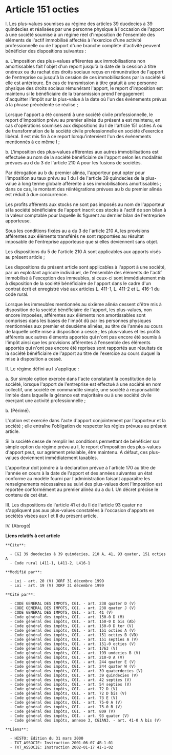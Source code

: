 # Article 151 octies

I. Les plus-values soumises au régime des articles 39 duodecies à 39 quindecies et réalisées par une personne physique à
l'occasion de l'apport à une société soumise à un régime réel d'imposition de l'ensemble des éléments de l'actif immobilisé
affectés à l'exercice d'une activité professionnelle ou de l'apport d'une branche complète d'activité peuvent bénéficier des
dispositions suivantes :

a. L'imposition des plus-values afférentes aux immobilisations non amortissables fait l'objet d'un report jusqu'à la date de
la cession à titre onéreux ou du rachat des droits sociaux reçus en rémunération de l'apport de l'entreprise ou jusqu'à la
cession de ces immobilisations par la société si elle est antérieure. En cas de transmission à titre gratuit à une personne
physique des droits sociaux rémunérant l'apport, le report d'imposition est maintenu si le bénéficiaire de la transmission
prend l'engagement d'acquitter l'impôt sur la plus-value à la date où l'un des événements prévus à la phrase précédente se
réalise ;

Lorsque l'apport a été consenti à une société civile professionnelle, le report d'imposition prévu au premier alinéa du
présent a est maintenu, en cas d'opérations soumises aux dispositions du I de l'article 151 octies A ou de transformation de
la société civile professionnelle en société d'exercice libéral. Il est mis fin à ce report lorsqu'intervient l'un des
événements mentionnés à ce même I ;

b. L'imposition des plus-values afférentes aux autres immobilisations est effectuée au nom de la société bénéficiaire de
l'apport selon les modalités prévues au d du 3 de l'article 210 A pour les fusions de sociétés.

Par dérogation au b du premier alinéa, l'apporteur peut opter pour l'imposition au taux prévu au 1 du I de l'article 39
quindecies de la plus-value à long terme globale afférente à ses immobilisations amortissables ; dans ce cas, le montant des
réintégrations prévues au b du premier alinéa est réduit à due concurrence.

Les profits afférents aux stocks ne sont pas imposés au nom de l'apporteur si la société bénéficiaire de l'apport inscrit ces
stocks à l'actif de son bilan à la valeur comptable pour laquelle ils figurent au dernier bilan de l'entreprise apporteuse.

Sous les conditions fixées au a du 3 de l'article 210 A, les provisions afférentes aux éléments transférés ne sont rapportées
au résultat imposable de l'entreprise apporteuse que si elles deviennent sans objet.

Les dispositions du 5 de l'article 210 A sont applicables aux apports visés au présent article ;

Les dispositions du présent article sont applicables à l'apport à une société, par un exploitant agricole individuel, de
l'ensemble des éléments de l'actif immobilisé à l'exception des immeubles, si ceux-ci sont immédiatement mis à disposition de
la société bénéficiaire de l'apport dans le cadre d'un contrat écrit et enregistré visé aux articles L. 411-1, L. 411-2 et L.
416-1 du code rural.

Lorsque les immeubles mentionnés au sixième alinéa cessent d'être mis à disposition de la société bénéficiaire de l'apport,
les plus-values, non encore imposées, afférentes aux éléments non amortissables sont comprises dans les bases de l'impôt dû
par les personnes physiques mentionnées aux premier et deuxième alinéas, au titre de l'année au cours de laquelle cette mise
à disposition a cessé ; les plus-values et les profits afférents aux autres éléments apportés qui n'ont pas encore été soumis
à l'impôt ainsi que les provisions afférentes à l'ensemble des éléments apportés qui n'ont pas encore été reprises sont
rapportés aux résultats de la société bénéficiaire de l'apport au titre de l'exercice au cours duquel la mise à disposition a
cessé. 

II. Le régime défini au I s'applique :

a. Sur simple option exercée dans l'acte constatant la constitution de la société, lorsque l'apport de l'entreprise est
effectué à une société en nom collectif, une société en commandite simple, une société à responsabilité limitée dans laquelle
la gérance est majoritaire ou à une société civile exerçant une activité professionnelle ;

b. (Périmé).

L'option est exercée dans l'acte d'apport conjointement par l'apporteur et la société ; elle entraîne l'obligation de
respecter les règles prévues au présent article.

Si la société cesse de remplir les conditions permettant de bénéficier sur simple option du régime prévu au I, le report
d'imposition des plus-values d'apport peut, sur agrément préalable, être maintenu. A défaut, ces plus-values deviennent
immédiatement taxables.

L'apporteur doit joindre à la déclaration prévue à l'article 170 au titre de l'année en cours à la date de l'apport et des
années suivantes un état conforme au modèle fourni par l'administration faisant apparaître les renseignements nécessaires au
suivi des plus-values dont l'imposition est reportée conformément au premier alinéa du a du I. Un décret précise le contenu
de cet état.

III. Les dispositions de l'article 41 et du II de l'article 93 quater ne s'appliquent pas aux plus-values constatées à
l'occasion d'apports en sociétés visées aux I et II du présent article.

IV. (Abrogé)

**Liens relatifs à cet article**

	**Cite**:

	  - CGI 39 duodecies à 39 quindecies, 210 A, 41, 93 quater, 151 octies A
	  - Code rural L411-1, L411-2, L416-1

	**Modifié par**:

	  - Loi - art. 20 (V) JORF 31 décembre 1999
	  - Loi - art. 19 (V) JORF 31 décembre 1999

	**Cité par**:

	  - CODE GENERAL DES IMPOTS, CGI. - art. 238 quater D (V)
	  - CODE GENERAL DES IMPOTS, CGI. - art. 238 quater J (V)
	  - CODE GENERAL DES IMPOTS, CGI. - art. 41 (V)
	  - Code général des impôts, CGI. - art. 150-0 D (M)
	  - Code général des impôts, CGI. - art. 150-0 D bis (Ab)
	  - Code général des impôts, CGI. - art. 150-0 D ter (V)
	  - Code général des impôts, CGI. - art. 151 octies A (V)
	  - Code général des impôts, CGI. - art. 151 octies B (VD)
	  - Code général des impôts, CGI. - art. 151 septies A (V)
	  - Code général des impôts, CGI. - art. 151-0 octies (V)
	  - Code général des impôts, CGI. - art. 1763 (V)
	  - Code général des impôts, CGI. - art. 199 undecies B (V)
	  - Code général des impôts, CGI. - art. 210-0 A (V)
	  - Code général des impôts, CGI. - art. 244 quater E (V)
	  - Code général des impôts, CGI. - art. 244 quater W (V)
	  - Code général des impôts, CGI. - art. 39 quaterdecies (V)
	  - Code général des impôts, CGI. - art. 39 quindecies (V)
	  - Code général des impôts, CGI. - art. 42 septies (V)
	  - Code général des impôts, CGI. - art. 54 septies (V)
	  - Code général des impôts, CGI. - art. 72 D (V)
	  - Code général des impôts, CGI. - art. 72 D bis (V)
	  - Code général des impôts, CGI. - art. 73 E (V)
	  - Code général des impôts, CGI. - art. 75-0 A (V)
	  - Code général des impôts, CGI. - art. 75-0 B (V)
	  - Code général des impôts, CGI. - art. 809 (V)
	  - Code général des impôts, CGI. - art. 93 quater (V)
	  - Code général des impôts, annexe 3, CGIAN3. - art. 41-0 A bis (V)

	**Liens**:

	  - HISTO: Edition du 31 mars 2000
	  - TXT_ASSOCIE: Instruction 2001-06-07 4B-1-01
	  - TXT_ASSOCIE: Instruction 2002-01-17 4I-1-02

